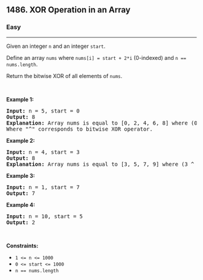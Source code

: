 <h2>1486. XOR Operation in an Array</h2><h3>Easy</h3><hr><div><p>Given an integer <code>n</code> and an integer <code>start</code>.</p>

<p>Define an array <code>nums</code> where <code>nums[i] = start + 2*i</code> (0-indexed) and <code>n == nums.length</code>.</p>

<p>Return the bitwise&nbsp;XOR&nbsp;of all elements of <code>nums</code>.</p>

<p>&nbsp;</p>
<p><strong>Example 1:</strong></p>

<pre><strong>Input:</strong> n = 5, start = 0
<strong>Output:</strong> 8
<strong>Explanation: </strong>Array nums is equal to [0, 2, 4, 6, 8] where (0 ^ 2 ^ 4 ^ 6 ^ 8) = 8.
Where "^" corresponds to bitwise XOR operator.
</pre>

<p><strong>Example 2:</strong></p>

<pre><strong>Input:</strong> n = 4, start = 3
<strong>Output:</strong> 8
<strong>Explanation: </strong>Array nums is equal to [3, 5, 7, 9] where (3 ^ 5 ^ 7 ^ 9) = 8.</pre>

<p><strong>Example 3:</strong></p>

<pre><strong>Input:</strong> n = 1, start = 7
<strong>Output:</strong> 7
</pre>

<p><strong>Example 4:</strong></p>

<pre><strong>Input:</strong> n = 10, start = 5
<strong>Output:</strong> 2
</pre>

<p>&nbsp;</p>
<p><strong>Constraints:</strong></p>

<ul>
	<li><code>1 &lt;= n &lt;= 1000</code></li>
	<li><code>0 &lt;= start &lt;= 1000</code></li>
	<li><code>n == nums.length</code></li>
</ul></div>